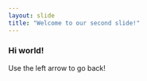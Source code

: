 ```yaml
---
layout: slide
title: "Welcome to our second slide!"
---
```

### Hi world!
Use the left arrow to go back!
